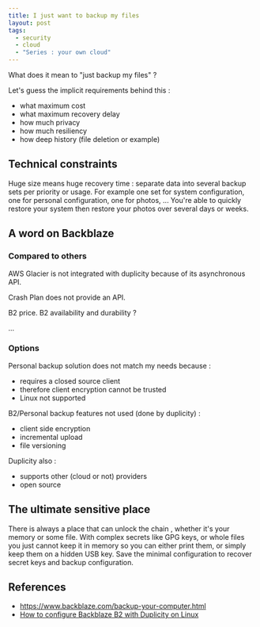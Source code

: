```yaml
---
title: I just want to backup my files
layout: post
tags:
  - security
  - cloud
  - "Series : your own cloud"
---
```


What does it mean to "just backup my files" ?

Let's guess the implicit requirements behind this :
- what maximum cost
- what maximum recovery delay
- how much privacy
- how much resiliency
- how deep history (file deletion or example)

## Technical constraints

Huge size means huge recovery time : separate data into several backup sets per priority or usage. For example one set for system configuration, one for personal configuration, one for photos, ... You're able to quickly restore your system then restore your photos over several days or weeks.

## A word on Backblaze

### Compared to others

AWS Glacier is not integrated with duplicity because of its asynchronous API.

Crash Plan does not provide an API.

B2 price.
B2 availability and durability ?

...

### Options

Personal backup solution does not match my needs because :
- requires a closed source client
- therefore client encryption cannot be trusted
- Linux not supported

B2/Personal backup features not used (done by duplicity) :
- client side encryption
- incremental upload
- file versioning

Duplicity also :
- supports other (cloud or not) providers
- open source


## The ultimate sensitive place

There is always a place that can unlock the chain , whether it's your memory or some file.
With complex secrets like GPG keys, or whole files you just cannot keep it in memory so you can either print them, or simply keep them on a hidden USB key.
Save the minimal configuration to recover secret keys and backup configuration.


## References

- https://www.backblaze.com/backup-your-computer.html
- [How to configure Backblaze B2 with Duplicity on Linux](https://help.backblaze.com/hc/en-us/articles/115001518354-How-to-configure-Backblaze-B2-with-Duplicity-on-Linux)
